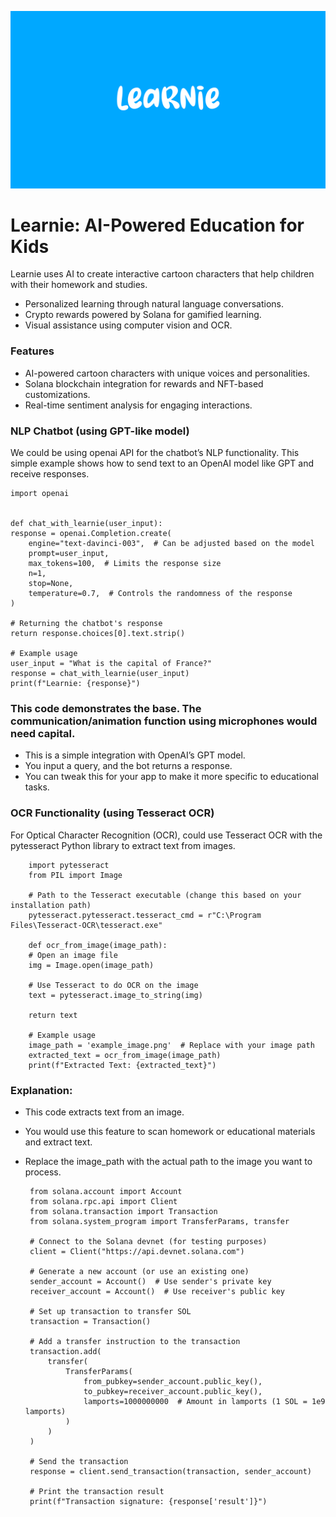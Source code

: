 ![Learnie Logo](https://github.com/ArdaHayat/Learnie-AI-Education-App/raw/d0619ac613b7e05d587ee7857cdb39bc74822d27/Logo.png)

# Learnie: AI-Powered Education for Kids
Learnie uses AI to create interactive cartoon characters that help children with their homework and studies. 
- Personalized learning through natural language conversations.
- Crypto rewards powered by Solana for gamified learning.
- Visual assistance using computer vision and OCR.

### Features
- AI-powered cartoon characters with unique voices and personalities.
- Solana blockchain integration for rewards and NFT-based customizations.
- Real-time sentiment analysis for engaging interactions.


### NLP Chatbot (using GPT-like model)
We could be using openai API for the chatbot’s NLP functionality. This simple example shows how to send text to an OpenAI model like GPT and receive responses.

    import openai


    def chat_with_learnie(user_input):
    response = openai.Completion.create(
        engine="text-davinci-003",  # Can be adjusted based on the model
        prompt=user_input,
        max_tokens=100,  # Limits the response size
        n=1,
        stop=None,
        temperature=0.7,  # Controls the randomness of the response
    )

    # Returning the chatbot's response
    return response.choices[0].text.strip()

    # Example usage
    user_input = "What is the capital of France?"
    response = chat_with_learnie(user_input)
    print(f"Learnie: {response}")

### This code demonstrates the base. The communication/animation function using microphones would need capital.
 - This is a simple integration with OpenAI’s GPT model.
 - You input a query, and the bot returns a response.
 - You can tweak this for your app to make it more specific to educational tasks.



### OCR Functionality (using Tesseract OCR)
For Optical Character Recognition (OCR), could use Tesseract OCR with the pytesseract Python library to extract text from images.

        import pytesseract
        from PIL import Image

        # Path to the Tesseract executable (change this based on your installation path)
        pytesseract.pytesseract.tesseract_cmd = r"C:\Program Files\Tesseract-OCR\tesseract.exe"

        def ocr_from_image(image_path):
        # Open an image file
        img = Image.open(image_path)
        
        # Use Tesseract to do OCR on the image
        text = pytesseract.image_to_string(img)
    
        return text

        # Example usage
        image_path = 'example_image.png'  # Replace with your image path
        extracted_text = ocr_from_image(image_path)
        print(f"Extracted Text: {extracted_text}")

### Explanation:

 - This code extracts text from an image.
 - You would use this feature to scan homework or educational materials and extract text.
 - Replace the image_path with the actual path to the image you want to process.



        from solana.account import Account
        from solana.rpc.api import Client
        from solana.transaction import Transaction
        from solana.system_program import TransferParams, transfer

        # Connect to the Solana devnet (for testing purposes)
        client = Client("https://api.devnet.solana.com")

        # Generate a new account (or use an existing one)
        sender_account = Account()  # Use sender's private key
        receiver_account = Account()  # Use receiver's public key

        # Set up transaction to transfer SOL
        transaction = Transaction()

        # Add a transfer instruction to the transaction
        transaction.add(
            transfer(
                TransferParams(
                    from_pubkey=sender_account.public_key(),
                    to_pubkey=receiver_account.public_key(),
                    lamports=1000000000  # Amount in lamports (1 SOL = 1e9 lamports)
                )
            )
        )

        # Send the transaction
        response = client.send_transaction(transaction, sender_account)

        # Print the transaction result
        print(f"Transaction signature: {response['result']}")

